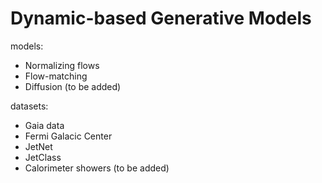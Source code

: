# Dynamic-based Generative Models

models: 

- Normalizing flows
- Flow-matching
- Diffusion (to be added)

datasets:

- Gaia data
- Fermi Galacic Center
- JetNet
- JetClass
- Calorimeter showers (to be added)
